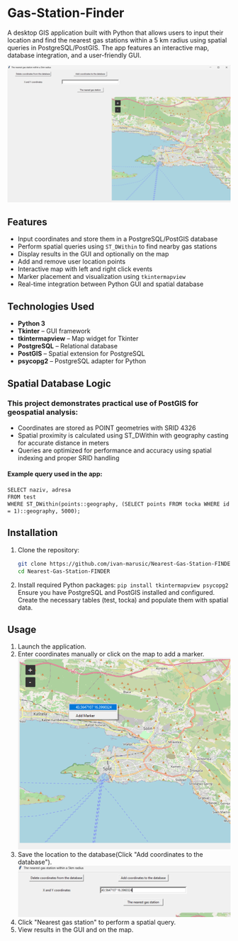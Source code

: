 # Gas-Station-Finder

A desktop GIS application built with Python that allows users to input their location and find the nearest gas stations within a 5 km radius using spatial queries in PostgreSQL/PostGIS. The app features an interactive map, database integration, and a user-friendly GUI.

![Start_Page](project_images/start_page.png)


## Features

- Input coordinates and store them in a PostgreSQL/PostGIS database
- Perform spatial queries using `ST_DWithin` to find nearby gas stations
- Display results in the GUI and optionally on the map
- Add and remove user location points
- Interactive map with left and right click events
- Marker placement and visualization using `tkintermapview`
- Real-time integration between Python GUI and spatial database

## Technologies Used

- **Python 3**
- **Tkinter** – GUI framework
- **tkintermapview** – Map widget for Tkinter
- **PostgreSQL** – Relational database
- **PostGIS** – Spatial extension for PostgreSQL
- **psycopg2** – PostgreSQL adapter for Python

## Spatial Database Logic
### This project demonstrates practical use of PostGIS for geospatial analysis:
- Coordinates are stored as POINT geometries with SRID 4326
- Spatial proximity is calculated using ST_DWithin with geography casting for accurate distance in meters
- Queries are optimized for performance and accuracy using spatial indexing and proper SRID handling
#### Example query used in the app:
```
SELECT naziv, adresa
FROM test
WHERE ST_DWithin(points::geography, (SELECT points FROM tocka WHERE id = 1)::geography, 5000);
```

## Installation

1. Clone the repository:
   ```bash
   git clone https://github.com/ivan-marusic/Nearest-Gas-Station-FINDER.git
   cd Nearest-Gas-Station-FINDER
   ```
2. Install required Python packages:
   `pip install tkintermapview psycopg2`
Ensure you have PostgreSQL and PostGIS installed and configured. Create the necessary tables (test, tocka) and populate them with spatial data.

## Usage

1. Launch the application.
2. Enter coordinates manually or click on the map to add a marker.
      ![Coordinates](project_images/coordinates.png)
4. Save the location to the database(Click "Add coordinates to the database").
      ![Add_Coordinates](project_images/add_coordinates.png)
6. Click "Nearest gas station" to perform a spatial query.
7. View results in the GUI and on the map.
